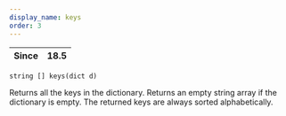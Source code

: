 ```yaml
---
display_name: keys
order: 3
---
```

| Since | 18.5 |
| --- | --- |

`string [] keys(dict d)`

Returns all the keys in the dictionary. Returns an empty string array
if the dictionary is empty. The returned keys are always sorted
alphabetically.
